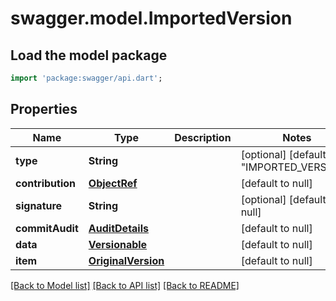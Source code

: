 # swagger.model.ImportedVersion

## Load the model package
```dart
import 'package:swagger/api.dart';
```

## Properties
Name | Type | Description | Notes
------------ | ------------- | ------------- | -------------
**type** | **String** |  | [optional] [default to &quot;IMPORTED_VERSION&quot;]
**contribution** | [**ObjectRef**](ObjectRef.md) |  | [default to null]
**signature** | **String** |  | [optional] [default to null]
**commitAudit** | [**AuditDetails**](AuditDetails.md) |  | [default to null]
**data** | [**Versionable**](Versionable.md) |  | [default to null]
**item** | [**OriginalVersion**](OriginalVersion.md) |  | [default to null]

[[Back to Model list]](../README.md#documentation-for-models) [[Back to API list]](../README.md#documentation-for-api-endpoints) [[Back to README]](../README.md)

